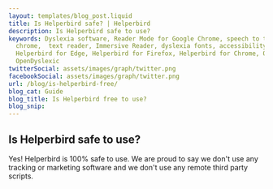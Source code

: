 ```yaml
---
layout: templates/blog_post.liquid
title: Is Helperbird safe? | Helperbird
description: Is Helperbird safe to use?
keywords: Dyslexia software, Reader Mode for Google Chrome, speech to text for chrome, Text to speech for
  chrome,  text reader, Immersive Reader, dyslexia fonts, accessibility software, dyslexia software,
  Helperbird for Edge, Helperbird for Firefox, Helperbird for Chrome, Opendyslexic for Chrome,
  OpenDyslexic
twitterSocial: assets/images/graph/twitter.png
facebookSocial: assets/images/graph/twitter.png
url: /blog/is-helperbird-free/
blog_cat: Guide
blog_title: Is Helperbird free to use?
blog_snip:
---
```


## Is Helperbird safe to use?

Yes! Helperbird is 100% safe to use. We are proud to say we don't use any tracking or marketing
software and we don't use any remote third party scripts.
